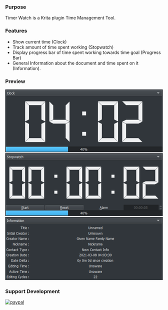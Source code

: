 ### Purpose

Timer Watch is a Krita plugin Time Management Tool.

### Features

* Show current time (Clock)
* Track amount of time spent working (Stopwatch)
* Display progress bar of time spent working towards time goal (Progress Bar)
* General Information about the document and time spent on it (Information).


### Preview
![Picture](https://raw.githubusercontent.com/EyeOdin/timer_watch/master/timer_watch/Previews/clock.png)
![Picture](https://raw.githubusercontent.com/EyeOdin/timer_watch/master/timer_watch/Previews/stopwatch.png)
![Picture](https://raw.githubusercontent.com/EyeOdin/timer_watch/master/timer_watch/Previews/information.png)

### Support Development
[![paypal](https://github.com/EyeOdin/misc_items/blob/main/paypal_link_button.png "Donation Link")](https://www.paypal.com/donate/?hosted_button_id=9FARNUYBC9R3J)
